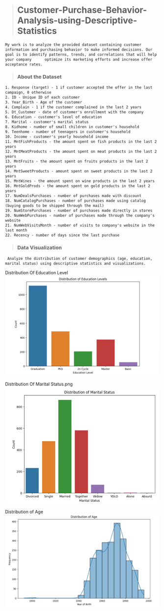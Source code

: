 > # Customer-Purchase-Behavior-Analysis-using-Descriptive-Statistics
    My work is to analyze the provided dataset containing customer information and purchasing behavior to make informed decisions. Our goal is to identify patterns, trends, and correlations that will help your company      optimize its marketing efforts and increase offer acceptance rates.

> ### About the Dataset
    1. Response (target) - 1 if customer accepted the offer in the last campaign, 0 otherwise
    2. ID - Unique ID of each customer
    3. Year_Birth - Age of the customer
    4. Complain - 1 if the customer complained in the last 2 years
    5. Dt_Customer - date of customer's enrollment with the company
    6. Education - customer's level of education
    7. Marital - customer's marital status
    8. Kidhome - number of small children in customer's household
    9. Teenhome - number of teenagers in customer's household
    10. Income - customer's yearly household income
    11. MntFishProducts - the amount spent on fish products in the last 2 years
    12. MntMeatProducts - the amount spent on meat products in the last 2 years
    13. MntFruits - the amount spent on fruits products in the last 2 years
    14. MntSweetProducts - amount spent on sweet products in the last 2 years
    15. MntWines - the amount spent on wine products in the last 2 years
    16. MntGoldProds - the amount spent on gold products in the last 2 years
    17. NumDealsPurchases - number of purchases made with discount
    18. NumCatalogPurchases - number of purchases made using catalog (buying goods to be shipped through the mail)
    19. NumStorePurchases - number of purchases made directly in stores
    20. NumWebPurchases - number of purchases made through the company's website
    21. NumWebVisitsMonth - number of visits to company's website in the last month
    22. Recency - number of days since the last purchase

> ### Data Visualization
     Analyze the distribution of customer demographics (age, education, marital status) using descriptive statistics and visualizations.
   
   Distribution Of Education Level
   ![](https://github.com/deepakkush02/Customer-Purchase-Behavior-Analysis-using-Descriptive-Statistics/blob/main/Distribution%20Of%20Education%20Level.png)

   Distribution Of Marital Status.png
   ![](https://github.com/deepakkush02/Customer-Purchase-Behavior-Analysis-using-Descriptive-Statistics/blob/main/Distribution%20Of%20Marital%20Status.png)

   Distribution of Age
   ![](https://github.com/deepakkush02/Customer-Purchase-Behavior-Analysis-using-Descriptive-Statistics/blob/main/Distribution%20of%20Age.png)








   
   
